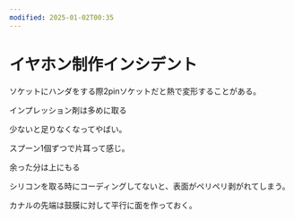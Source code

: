 ```yaml
---
modified: 2025-01-02T00:35
---
```

# イヤホン制作インシデント

ソケットにハンダをする際2pinソケットだと熱で変形することがある。

インプレッション剤は多めに取る

少ないと足りなくなってやばい。

スプーン1個ずつで片耳って感じ。

余った分は上にもる

シリコンを取る時にコーディングしてないと、表面がペリペリ剥がれてしまう。

カナルの先端は鼓膜に対して平行に面を作っておく。